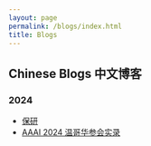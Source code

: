 ```yaml
---
layout: page
permalink: /blogs/index.html
title: Blogs
---
```


## Chinese Blogs 中文博客

### 2024

- [保研](https://qintianhao/blogs/undergraduate)
- [AAAI 2024 温哥华参会实录](https://caihanlin.com/blogs/aaai-24/)

<br>

